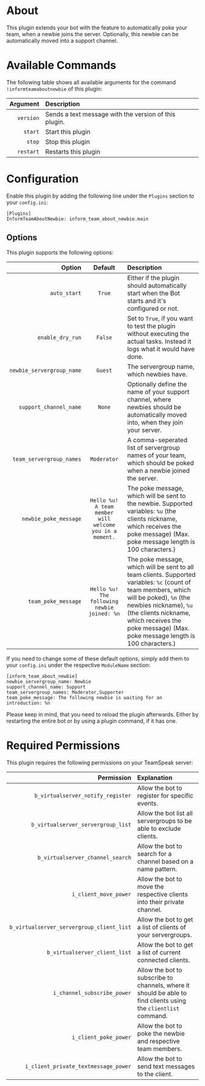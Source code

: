 # About

This plugin extends your bot with the feature to automatically poke your team, when a newbie joins the server. Optionally, this newbie can be automatically moved into a support channel.


# Available Commands

The following table shows all available arguments for the command `!informteamaboutnewbie` of this plugin:

| Argument | Description |
| ---: | :--- |
| `version` | Sends a text message with the version of this plugin. |
| `start` | Start this plugin |
| `stop` | Stop this plugin |
| `restart` | Restarts this plugin |


# Configuration

Enable this plugin by adding the following line under the `Plugins` section to your `config.ini`:

```
[Plugins]
InformTeamAboutNewbie: inform_team_about_newbie.main
```

## Options

This plugin supports the following options:

| Option | Default | Description |
| ---: | :---: | :--- |
| `auto_start` | `True` | Either if the plugin should automatically start when the Bot starts and it's configured or not. |
| `enable_dry_run` | `False` | Set to `True`, if you want to test the plugin without executing the actual tasks. Instead it logs what it would have done. |
| `newbie_servergroup_name` | `Guest` | The servergroup name, which newbies have. |
| `support_channel_name` | `None` | Optionally define the name of your support channel, where newbies should be automatically moved into, when they join your server. |
| `team_servergroup_names` | `Moderator` | A comma-seperated list of servergroup names of your team, which should be poked when a newbie joined the server. |
| `newbie_poke_message` | `Hello %u! A team member will welcome you in a moment.` | The poke message, which will be sent to the newbie. Supported variables: `%u` (the clients nickname, which receives the poke message) (Max. poke message length is 100 characters.) |
| `team_poke_message` | `Hello %u! The following newbie joined: %n` | The poke message, which will be sent to all team clients. Supported variables: `%c` (count of team members, which will be poked), `%n` (the newbies nickname), `%u` (the clients nickname, which receives the poke message) (Max. poke message length is 100 characters.) |

If you need to change some of these default options, simply add them to your `config.ini` under the respective `ModuleName` section:

```
[inform_team_about_newbie]
newbie_servergroup_name: Newbie
support_channel_name: Support
team_servergroup_names: Moderator,Supporter
team_poke_message: The following newbie is waiting for an introduction: %n
```

Please keep in mind, that you need to reload the plugin afterwards. Either by restarting the entire bot or by using a plugin command, if it has one.


# Required Permissions

This plugin requires the following permissions on your TeamSpeak server:

| Permission | Explanation |
| ---: | :--- |
| `b_virtualserver_notify_register` | Allow the bot to register for specific events. |
| `b_virtualserver_servergroup_list` | Allow the bot list all servergroups to be able to exclude clients. |
| `b_virtualserver_channel_search` | Allow the bot to search for a channel based on a name pattern. |
| `i_client_move_power` | Allow the bot to move the respective clients into their private channel. |
| `b_virtualserver_servergroup_client_list` | Allow the bot to get a list of clients of your servergroups. |
| `b_virtualserver_client_list` | Allow the bot to get a list of current connected clients. |
| `i_channel_subscribe_power` | Allow the bot to subscribe to channels, where it should be able to find clients using the `clientlist` command. |
| `i_client_poke_power` | Allow the bot to poke the newbie and respective team members. |
| `i_client_private_textmessage_power` | Allow the bot to send text messages to the client. |
